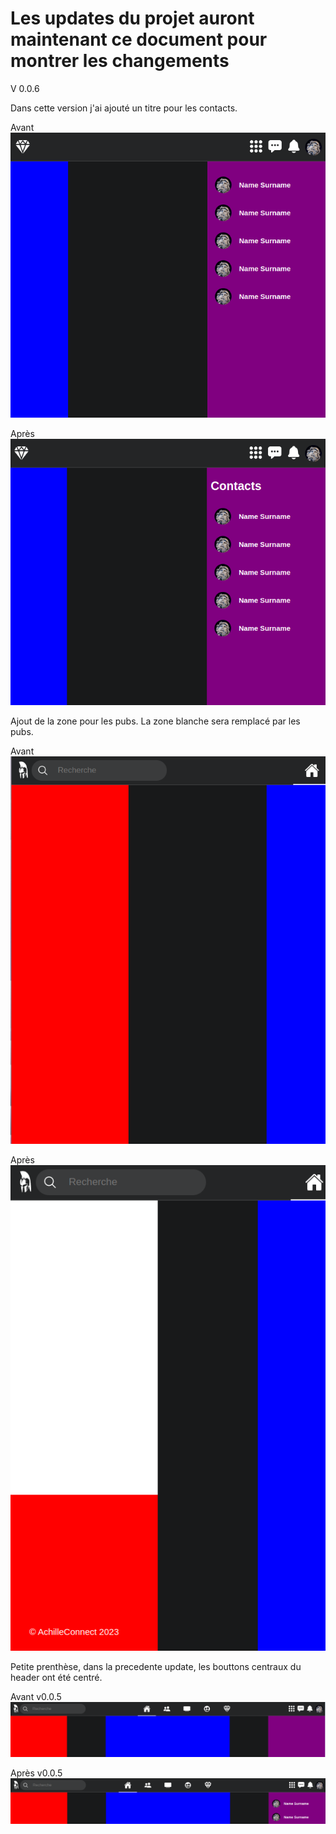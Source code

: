 # Les updates du projet auront maintenant ce document pour montrer les changements

V 0.0.6



Dans cette version j'ai ajouté un titre pour les contacts.

Avant
![contact v0.0.5](./images/maj/contact-v0_0_5.png)

Après
![contact v0.0.6](./images/maj/contact-v0_0_6.png)



Ajout de la zone pour les pubs. La zone blanche sera remplacé par les pubs.

Avant
![pub v0.0.5](./images/maj/pub-v0_0_5.png)

Après
![pub v0.0.6](./images/maj/pub-v0_0_6.png)


Petite prenthèse, dans la precedente update, les bouttons centraux du header ont été centré.

Avant v0.0.5
![header v0.0.4](./images/maj/header-v0_0_4.png)

Après v0.0.5
![header v0.0.5](./images/maj/header-v0_0_5.png)